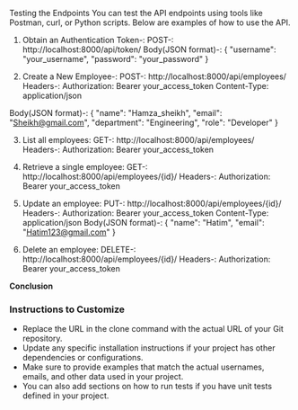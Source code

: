 Testing the Endpoints
You can test the API endpoints using tools like Postman, curl, or Python scripts. Below are examples of how to use the API.

1. Obtain an Authentication Token-: POST-: http://localhost:8000/api/token/
Body(JSON format)-: {
  "username": "your_username",
  "password": "your_password"
}

2. Create a New Employee-: POST-: http://localhost:8000/api/employees/
Headers-: Authorization: Bearer your_access_token
         Content-Type: application/json

Body(JSON format)-: {
  "name": "Hamza_sheikh",
  "email": "Sheikh@gmail.com",
  "department": "Engineering",
  "role": "Developer"
}


3. List all employees: GET-: http://localhost:8000/api/employees/
Headers-: Authorization: Bearer your_access_token

4. Retrieve a single employee: GET-: http://localhost:8000/api/employees/{id}/
Headers-: Authorization: Bearer your_access_token

5. Update an employee: PUT-: http://localhost:8000/api/employees/{id}/
Headers-: Authorization: Bearer your_access_token
         Content-Type: application/json
Body(JSON format)-: {
  "name": "Hatim",
  "email": "Hatim123@gmail.com"
}

6. Delete an employee: DELETE-: http://localhost:8000/api/employees/{id}/
Headers-: Authorization: Bearer your_access_token


**Conclusion**

### Instructions to Customize

- Replace the URL in the clone command with the actual URL of your Git repository.
- Update any specific installation instructions if your project has other dependencies or configurations.
- Make sure to provide examples that match the actual usernames, emails, and other data used in your project.
- You can also add sections on how to run tests if you have unit tests defined in your project.






   

